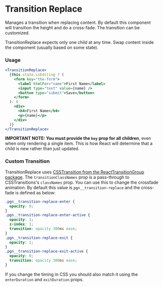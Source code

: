 # Transition Replace

Manages a transition when replacing content. By default this component will transition the height and do a cross-fade. The transition can be customized.

TransitionReplace expects only one child at any time. Swap content inside the component (usually based on some state).

### Usage

```jsx
<TransitionReplace>
  {this.state.isEditing ? (
    <form key="the-form">
      <label htmlFor="name">First Name</label>
      <input type="text" value={name} />
      <button type="submit">Save</button>
    </form>
  ): (
    <div>
      <h4>First Name</h4>
      <p>{name}</p>
    </div>
  )}
</TransitionReplace>
```

**IMPORTANT NOTE: You must provide the `key` prop for all children**, even when only rendering a single item. This is how React will determine that a child is new rather than just updated.

### Custom Transition

TransitionReplace uses [CSSTransition from the ReactTransitionGroup package](http://reactcommunity.org/react-transition-group/css-transition). The `transitionClassNames` prop is a pass-through to CSSTransitions's `classNames` prop. You can use this to change the crossfade animation. By default this value is `pgn__transition-replace` and the cross-fade is defined as below:

```css
.pgn__transition-replace-enter {
  opacity: 0;
}
.pgn__transition-replace-enter-active {
  opacity: 1;
  z-index: 1;
  transition: opacity 300ms ease;
}
.pgn__transition-replace-exit {
  opacity: 1;
}
.pgn__transition-replace-exit-active {
  opacity: 0;
  transition: opacity 300ms ease;
}
```

If you change the timing in CSS you should also match it using the `enterDuration` and `exitDuration` props.
